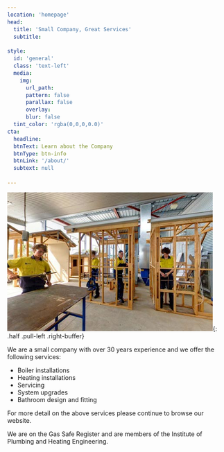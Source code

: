 ```yaml
---
location: 'homepage'
head:
  title: 'Small Company, Great Services'
  subtitle:

style:
  id: 'general'
  class: 'text-left'
  media:
    img:
      url_path:
      pattern: false
      parallax: false
      overlay:
      blur: false
  tint_color: 'rgba(0,0,0,0.0)'  
cta:
  headline:
  btnText: Learn about the Company
  btnType: btn-info
  btnLink: '/about/'
  subtext: null

---
```


![working](/img/plumbing/work.jpg){: .half .pull-left .right-buffer}


We are a small company with over 30 years experience and we offer the following services:

- Boiler installations
- Heating installations
- Servicing
- System upgrades
- Bathroom design and fitting

For more detail on the above services please continue to browse our website.

We are on the Gas Safe Register and are members of the Institute of Plumbing and Heating Engineering.
